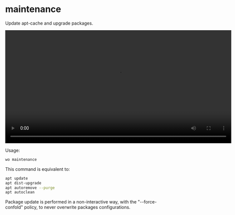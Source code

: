 # maintenance

Update apt-cache and upgrade packages.

<video align="center" src="/images/wo-maintenance.webm" width="720" autoplay loop>
</video>

Usage:

```bash
wo maintenance
```

This command is equivalent to:

```bash
apt update
apt dist-upgrade
apt autoremove --purge
apt autoclean
```

Package update is performed in a non-interactive way, with the "--force-confold" policy, to never overwrite packages configurations.
